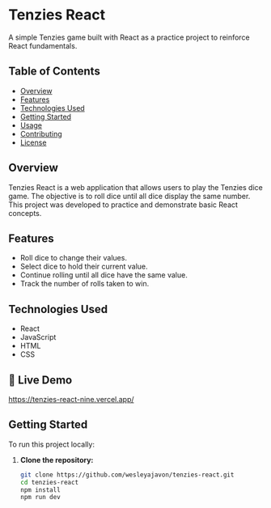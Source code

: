 # Tenzies React

A simple Tenzies game built with React as a practice project to reinforce React fundamentals.

## Table of Contents

- [Overview](#overview)
- [Features](#features)
- [Technologies Used](#technologies-used)
- [Getting Started](#getting-started)
- [Usage](#usage)
- [Contributing](#contributing)
- [License](#license)

## Overview

Tenzies React is a web application that allows users to play the Tenzies dice game. The objective is to roll dice until all dice display the same number. This project was developed to practice and demonstrate basic React concepts.

## Features

- Roll dice to change their values.
- Select dice to hold their current value.
- Continue rolling until all dice have the same value.
- Track the number of rolls taken to win.

## Technologies Used

- React
- JavaScript
- HTML
- CSS

## 🔗 Live Demo

https://tenzies-react-nine.vercel.app/

## Getting Started

To run this project locally:

1. **Clone the repository:**

   ```bash
   git clone https://github.com/wesleyajavon/tenzies-react.git
   cd tenzies-react
   npm install
   npm run dev

